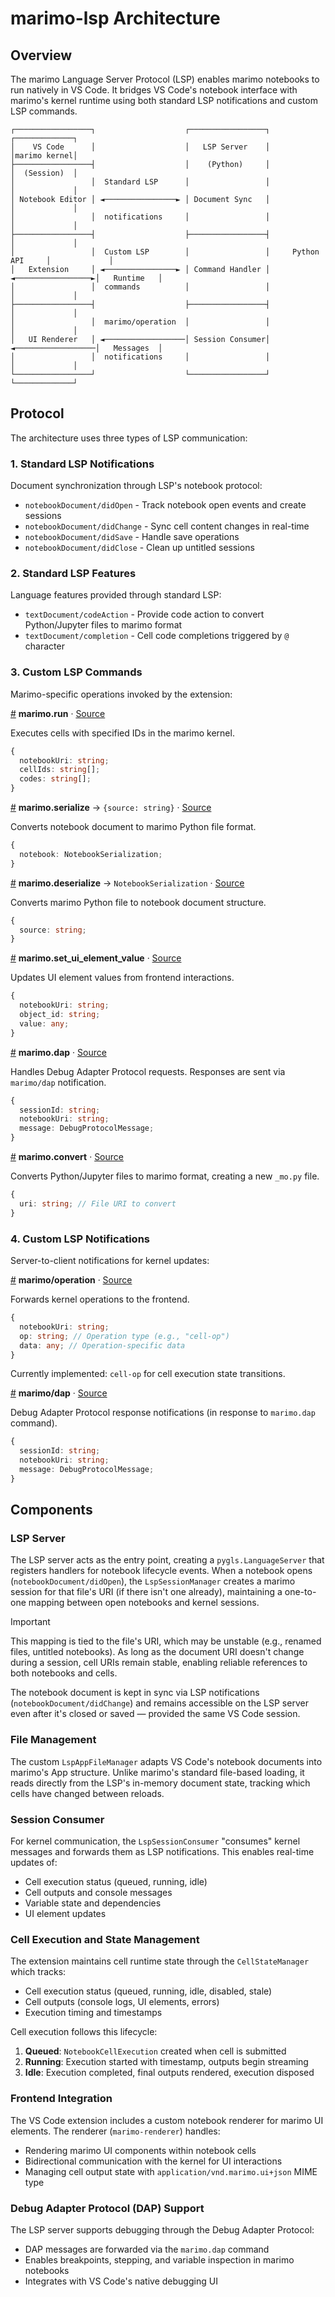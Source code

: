 # marimo-lsp Architecture

## Overview

The marimo Language Server Protocol (LSP) enables marimo notebooks to run
natively in VS Code. It bridges VS Code's notebook interface with marimo's
kernel runtime using both standard LSP notifications and custom LSP commands.

```
┌─────────────────┐                    ┌─────────────────┐                    ┌─────────────┐
│    VS Code      │                    │   LSP Server    │                    │marimo kernel│
├─────────────────┤                    │    (Python)     │                    │  (Session)  │
│                 │  Standard LSP      │                 │                    │             │
│ Notebook Editor │ ◄────────────────► │ Document Sync   │                    │             │
│                 │  notifications     │                 │                    │             │
├─────────────────┤                    ├─────────────────┤                    │             │
│                 │  Custom LSP        │                 │     Python API     │             │
│   Extension     │ ◄────────────────► │ Command Handler │ ◄─────────────────►│   Runtime   │
│                 │  commands          │                 │                    │             │
├─────────────────┤                    ├─────────────────┤                    │             │
│                 │  marimo/operation  │                 │                    │             │
│   UI Renderer   │ ◄──────────────────│ Session Consumer│ ◄──────────────────│   Messages  │
│                 │  notifications     │                 │                    │             │
└─────────────────┘                    └─────────────────┘                    └─────────────┘
```

## Protocol

The architecture uses three types of LSP communication:

### 1. Standard LSP Notifications

Document synchronization through LSP's notebook protocol:

- `notebookDocument/didOpen` - Track notebook open events and create sessions
- `notebookDocument/didChange` - Sync cell content changes in real-time
- `notebookDocument/didSave` - Handle save operations
- `notebookDocument/didClose` - Clean up untitled sessions

### 2. Standard LSP Features

Language features provided through standard LSP:

- `textDocument/codeAction` - Provide code action to convert Python/Jupyter
  files to marimo format
- `textDocument/completion` - Cell code completions triggered by `@` character

### 3. Custom LSP Commands

Marimo-specific operations invoked by the extension:

<a name="marimo.run" href="#marimo.run">#</a> **marimo.run** ·
[Source](src/marimo_lsp/server.py#L109)

Executes cells with specified IDs in the marimo kernel.

```typescript
{
  notebookUri: string;
  cellIds: string[];
  codes: string[];
}
```

<a name="marimo.serialize" href="#marimo.serialize">#</a> **marimo.serialize** →
`{source: string}` · [Source](src/marimo_lsp/server.py#L126)

Converts notebook document to marimo Python file format.

```typescript
{
  notebook: NotebookSerialization;
}
```

<a name="marimo.deserialize" href="#marimo.deserialize">#</a>
**marimo.deserialize** → `NotebookSerialization` ·
[Source](src/marimo_lsp/server.py#L143)

Converts marimo Python file to notebook document structure.

```typescript
{
  source: string;
}
```

<a name="marimo.set_ui_element_value" href="#marimo.set_ui_element_value">#</a>
**marimo.set_ui_element_value** · [Source](src/marimo_lsp/server.py#L119)

Updates UI element values from frontend interactions.

```typescript
{
  notebookUri: string;
  object_id: string;
  value: any;
}
```

<a name="marimo.dap" href="#marimo.dap">#</a> **marimo.dap** ·
[Source](src/marimo_lsp/server.py#L149)

Handles Debug Adapter Protocol requests. Responses are sent via `marimo/dap`
notification.

```typescript
{
  sessionId: string;
  notebookUri: string;
  message: DebugProtocolMessage;
}
```

<a name="marimo.convert" href="#marimo.convert">#</a> **marimo.convert** ·
[Source](src/marimo_lsp/server.py#L206)

Converts Python/Jupyter files to marimo format, creating a new `_mo.py` file.

```typescript
{
  uri: string; // File URI to convert
}
```

### 4. Custom LSP Notifications

Server-to-client notifications for kernel updates:

<a name="marimo/operation" href="#marimo/operation">#</a> **marimo/operation** ·
[Source](src/marimo_lsp/session_consumer.py#L46)

Forwards kernel operations to the frontend.

```typescript
{
  notebookUri: string;
  op: string; // Operation type (e.g., "cell-op")
  data: any; // Operation-specific data
}
```

Currently implemented: `cell-op` for cell execution state transitions.

<a name="marimo/dap" href="#marimo/dap">#</a> **marimo/dap** ·
[Source](src/marimo_lsp/debug_adapter.py#L59)

Debug Adapter Protocol response notifications (in response to `marimo.dap` command).

```typescript
{
  sessionId: string;
  notebookUri: string;
  message: DebugProtocolMessage;
}
```

## Components

### LSP Server

The LSP server acts as the entry point, creating a `pygls.LanguageServer` that
registers handlers for notebook lifecycle events. When a notebook opens
(`notebookDocument/didOpen`), the `LspSessionManager` creates a marimo session
for that file's URI (if there isn't one already), maintaining a one-to-one
mapping between open notebooks and kernel sessions.

> [!IMPORTANT]
> This mapping is tied to the file's URI, which may be unstable (e.g., renamed
> files, untitled notebooks). As long as the document URI doesn't change during
> a session, cell URIs remain stable, enabling reliable references to both
> notebooks and cells.

The notebook document is kept in sync via LSP notifications
(`notebookDocument/didChange`) and remains accessible on the LSP server even
after it's closed or saved — provided the same VS Code session.

### File Management

The custom `LspAppFileManager` adapts VS Code's notebook documents into marimo's
App structure. Unlike marimo's standard file-based loading, it reads directly
from the LSP's in-memory document state, tracking which cells have changed
between reloads.

### Session Consumer

For kernel communication, the `LspSessionConsumer` "consumes" kernel messages
and forwards them as LSP notifications. This enables real-time updates of:

- Cell execution status (queued, running, idle)
- Cell outputs and console messages
- Variable state and dependencies
- UI element updates

### Cell Execution and State Management

The extension maintains cell runtime state through the `CellStateManager` which
tracks:

- Cell execution status (queued, running, idle, disabled, stale)
- Cell outputs (console logs, UI elements, errors)
- Execution timing and timestamps

Cell execution follows this lifecycle:

1. **Queued**: `NotebookCellExecution` created when cell is submitted
2. **Running**: Execution started with timestamp, outputs begin streaming
3. **Idle**: Execution completed, final outputs rendered, execution disposed

### Frontend Integration

The VS Code extension includes a custom notebook renderer for marimo UI
elements. The renderer (`marimo-renderer`) handles:

- Rendering marimo UI components within notebook cells
- Bidirectional communication with the kernel for UI interactions
- Managing cell output state with `application/vnd.marimo.ui+json` MIME type

### Debug Adapter Protocol (DAP) Support

The LSP server supports debugging through the Debug Adapter Protocol:

- DAP messages are forwarded via the `marimo.dap` command
- Enables breakpoints, stepping, and variable inspection in marimo notebooks
- Integrates with VS Code's native debugging UI
